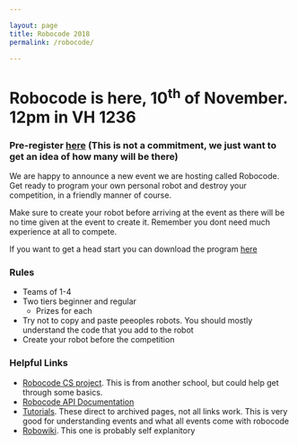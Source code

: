 ```yaml
---

layout: page
title: Robocode 2018
permalink: /robocode/

---
```


# Robocode is here, 10<sup>th</sup> of November. 12pm in VH 1236 

### Pre-register [here][prereg] (This is not a commitment, we just want to get an idea of how many will be there)

We are happy to announce a new event we are hosting called Robocode. Get ready to program your own personal robot and destroy your competition, in a friendly manner of course. 

Make sure to create your robot before arriving at the event as there will be no time given at the event to create it. Remember you dont need much experience at all to compete. 

If you want to get a head start you can download the program [here][robocode]

### Rules
- Teams of 1-4
- Two tiers beginner and regular
	- Prizes for each
- Try not to copy and paste peeoples robots. You should mostly understand the code that you add to the robot
- Create your robot before the competition

### Helpful Links
- [Robocode CS project][RCP]. This is from another school, but could help get through some basics. 
- [Robocode API Documentation][api]
- [Tutorials][AT]. These direct to archived pages, not all links work. This is very good for understanding events and what all events come with robocode
- [Robowiki][RW]. This one is probably self explanitory


[robocode]: https://robocode.sourceforge.io/
[prereg]: https://docs.google.com/forms/d/e/1FAIpQLSchsn5GW4XCcQAdmWlcy_RlRr8HXViZeXF0hDagANh5dkHEhQ/viewform
[RCP]: http://mark.random-article.com/weber/java/robocode/
[api]: https://robocode.sourceforge.io/docs/robocode/
[RW]: http://robowiki.net/w/index.php?title=Main_Page
[AT]: http://www.eng.auburn.edu/~sealscd/AI/robocode/

